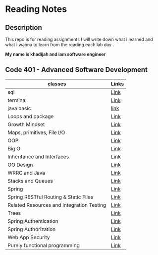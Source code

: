 # Reading Notes

## Description

This repo is for reading assignments
I will write down what i learned and what i wanna to learn from the reading each lab day .

**My name is khadijah and iam software engineer**




 ## Code 401 - Advanced Software Development






| classes     | Links |
| ----------- | ----------- |
| sql         | [Link](sql.md)  |
| terminal    | [Link](terminal.md) |
| java basic  | [link](javabasic.md)|
|Loops and package| [Link](loopAndImport.md)
|Growth Mindset | [Link](GrowthMindset.md) |
| Maps, primitives, File I/O| [Link](MapsprimitivesFileI/O.md) |
| OOP            | [Link](oop.md)           |
|Big O           |[Link](BigO.md)  |
|Inheritance and Interfaces| [Link](InheritanceAndInterfaces.md)|
|OO Design|[Link](OODesign.md)  |
|WRRC and Java|[Link](WRRCandJava.md)|
|Stacks and Queues|[Link](StacksandQueues.md)|
|Spring | [Link](./Spring.md)          |
|Spring RESTful Routing & Static Files|[Link](./SpringRESTfulRouting%26StaticFiles.md)        |
|Related Resources and Integration Testing|[Link](./RelatedResourcesandIntegrationTesting.md)  |
|Trees|[Link](./Trees.md)       |
|Spring Authentication|[Link](./SpringAuthentication.md)           |
|Spring Authorization|[Link](./SpringAuthorization.md)   |
|Web App Security|[Link](./WebAppSecurity.md)  |
|Purely functional programming|[Link](./Purelyfunctionalprogramming.md)   |